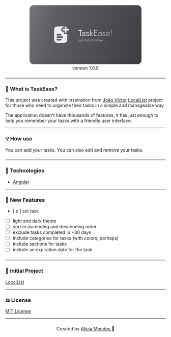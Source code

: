 <div align="center">
    <img src="public/logo_readme.png" width="70%">
</div>
<div align="center">
version 1.0.0
</div>

###

---

###

### 🧠 What is TaskEase?

This project was created with inspiration from [João Victor](https://github.com/joaovictornsv) [LocalList](https://github.com/joaovictornsv/local-list) project for those who need to organize their tasks in a simple and manageable way.

The application doesn't have thousands of features, it has just enough to help you remember your tasks with a friendly user interface.

---

###

### 💡 How use

You can add your tasks. You can also edit and remove your tasks.

###

---

### 🚀 Technologies

- [Angular](https://angular.dev/)

---

###

### 🐛 New Features

- [ x ] set task
- [ ] light and dark theme
- [ ] sort in ascending and descending order
- [ ] exclude tasks completed in +30 days
- [ ] include categories for tasks (with colors, perhaps)
- [ ] include sections for tasks
- [ ] include an expiration date for the task

###

<!--
### 🎁 Contributing

Pull requests are welcome.

  For major changes, please open an issue first to discuss what you would like to change. -->

---

### 🌱 Initial Project

[LocalList](https://github.com/joaovictornsv/local-list)

---

### ⚖️ License

[MIT License](https://github.com/aliciamendes/todo-list/blob/main/LICENSE)

---

###

<div align="center">
    <span>Created by <a href="https://github.com/aliciamendes">Alícia Mendes </a>🚀
    </span>
</div>
